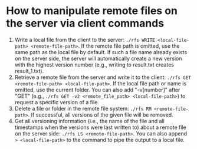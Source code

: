 # How to manipulate remote files on the server via client commands
1. Write a local file from the client to the server: `./rfs WRITE <local-file-path> <remote-file-path>`. If the remote file path is omitted, use the same path as the local file by default. If such a file name already exists on the server side, the server will automatically create a new version with the highest version number (e.g., writing to result.txt creates result_1.txt).
2. Retrieve a remote file from the server and write it to the client: `./rfs GET <remote-file-path> <local-file-path>`. If the local file path or name is omitted, use the current folder. You can also add "-v[number]" after "GET" (e.g., `./rfs GET -v2 <remote_file_path> <local-file-path>`) to request a specific version of a file.
3. Delete a file or folder in the remote file system: `./rfs RM <remote-file-path>`. If successful, all versions of the given file will be removed.
4. Get all versioning information (i.e., the name of the file and all timestamps when the versions were last written to) about a remote file on the server side: `./rfs LS <remote-file-path>`. You can also append ` > <local-file-path>` to the command to pipe the output to a local file.